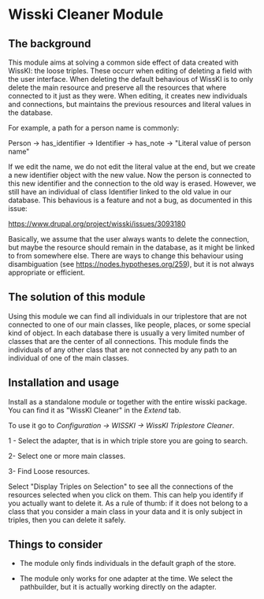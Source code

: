 # Wisski Cleaner Module

## The background
This module aims at solving a common side effect of data created with WissKI: the loose triples. These occurr when editing of deleting a field with the user interface. When deleting the default behavious of WissKI is to only delete the main resource and preserve all the resources that where connected to it just as they were. When editing, it creates new individuals and connections, but maintains the previous resources and literal values in the database.

For example, a path for a person name is commonly:

Person -> has_identifier -> Identifier -> has_note -> "Literal value of person name"

If we edit the name, we do not edit the literal value at the end, but we create a new identifier object with the new value. Now the person is connected to this new identifier and the connection to the old way is erased. However, we still have an individual of class Identifier linked to the old value in our database. This behavious is a feature and not a bug, as documented in this issue:

https://www.drupal.org/project/wisski/issues/3093180 

Basically, we assume that the user always wants to delete the connection, but maybe the resource should remain in the database, as it might be linked to from somewhere else. There are ways to change this behaviour using disambiguation (see https://nodes.hypotheses.org/259), but it is not always appropriate or efficient.

## The solution of this module

Using this module we can find all individuals in our triplestore that are not connected to one of our main classes, like people, places, or some special kind of object. In each database there is usually a very limited number of classes that are the center of all connections. This module finds the individuals of any other class that are not connected by any path to an individual of one of the main classes.

## Installation and usage

Install as a standalone module or together with the entire wisski package. You can find it as "WissKI Cleaner" in the *Extend* tab.

To use it go to *Configuration -> WISSKI -> WissKI Triplestore Cleaner*.

1 - Select the adapter, that is in which triple store you are going to search. 

2- Select one or more main classes.

3- Find Loose resources.

Select "Display Triples on Selection" to see all the connections of the resources selected when you click on them. This can help you identify if you actually want to delete it. As a rule of thumb: if it does not belong to a class that you consider a main class in your data and it is only subject in triples, then you can delete it safely. 

## Things to consider

- The module only finds individuals in the default graph of the store.

- The module only works for one adapter at the time. We select the pathbuilder, but it is actually working directly on the adapter. 